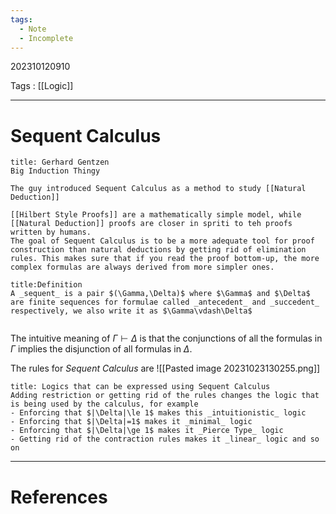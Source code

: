 ```yaml
---
tags:
  - Note
  - Incomplete
---
```

202310120910

Tags : [[Logic]]

---
# Sequent Calculus
```ad-quote
title: Gerhard Gentzen
Big Induction Thingy

The guy introduced Sequent Calculus as a method to study [[Natural Deduction]]

[[Hilbert Style Proofs]] are a mathematically simple model, while [[Natural Deduction]] proofs are closer in spriti to teh proofs written by humans.
The goal of Sequent Calculus is to be a more adequate tool for proof construction than natural deductions by getting rid of elimination rules. This makes sure that if you read the proof bottom-up, the more complex formulas are always derived from more simpler ones.
```

```ad-note
title:Definition
A _sequent_ is a pair $(\Gamma,\Delta)$ where $\Gamma$ and $\Delta$ are finite sequences for formulae called _antecedent_ and _succedent_ respectively, we also write it as $\Gamma\vdash\Delta$


```

The intuitive meaning of $\Gamma\vdash\Delta$ is that the conjunctions of all the formulas in $\Gamma$ implies the disjunction of all formulas in $\Delta$.

The rules for *Sequent Calculus* are
![[Pasted image 20231023130255.png]]
```ad-seealso
title: Logics that can be expressed using Sequent Calculus
Adding restriction or getting rid of the rules changes the logic that is being used by the calculus, for example
- Enforcing that $|\Delta|\le 1$ makes this _intuitionistic_ logic
- Enforcing that $|\Delta|=1$ makes it _minimal_ logic
- Enforcing that $|\Delta|\ge 1$ makes it _Pierce Type_ logic
- Getting rid of the contraction rules makes it _linear_ logic and so on
```



---
# References
